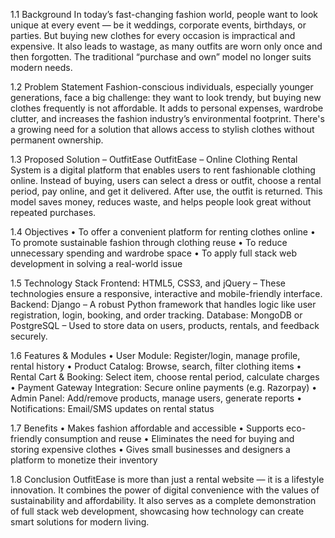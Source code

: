1.1 Background 
In today’s fast-changing fashion world, people want to look unique at every event — be it weddings, corporate events, birthdays, or parties. But buying new clothes for every occasion is impractical and expensive. It also leads to wastage, as many outfits are worn only once and then forgotten. The traditional “purchase and own” model no longer suits modern needs.

1.2 Problem Statement
Fashion-conscious individuals, especially younger generations, face a big challenge: they want to look trendy, but buying new clothes frequently is not affordable. It adds to personal expenses, wardrobe clutter, and increases the fashion industry’s environmental footprint. There's a growing need for a solution that allows access to stylish clothes without permanent ownership.

1.3 Proposed Solution – OutfitEase
OutfitEase – Online Clothing Rental System is a digital platform that enables users to rent fashionable clothing online. Instead of buying, users can select a dress or outfit, choose a rental period, pay online, and get it delivered. After use, the outfit is returned. This model saves money, reduces waste, and helps people look great without repeated purchases.

1.4 Objectives
•	To offer a convenient platform for renting clothes online
•	To promote sustainable fashion through clothing reuse
•	To reduce unnecessary spending and wardrobe space
•	To apply full stack web development in solving a real-world issue

1.5 Technology Stack
Frontend: HTML5, CSS3, and jQuery – These technologies ensure a responsive, interactive and mobile-friendly 	interface.
Backend: Django – A robust Python framework that handles logic like user registration, login, booking, 	and 	order	 tracking.
Database: MongoDB or PostgreSQL – Used to store data on users, products, rentals, and feedback securely.

1.6 Features & Modules
•	User Module: Register/login, manage profile, rental history
•	Product Catalog: Browse, search, filter clothing items
•	Rental Cart & Booking: Select item, choose rental period, calculate charges
•	Payment Gateway Integration: Secure online payments (e.g. Razorpay)
•	Admin Panel: Add/remove products, manage users, generate reports
•	Notifications: Email/SMS updates on rental status

1.7 Benefits
•	Makes fashion affordable and accessible
•	Supports eco-friendly consumption and reuse
•	Eliminates the need for buying and storing expensive clothes
•	Gives small businesses and designers a platform to monetize their inventory

1.8 Conclusion
OutfitEase is more than just a rental website — it is a lifestyle innovation. It combines the power of digital convenience with the values of sustainability and affordability. It also serves as a complete demonstration of full stack web development, showcasing how technology can create smart solutions for modern living.
